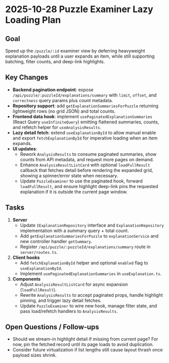 # 2025-10-28 Puzzle Examiner Lazy Loading Plan

## Goal
Speed up the `/puzzle/:id` examiner view by deferring heavyweight explanation payloads until a user expands an item, while still supporting batching, filter counts, and deep-link highlights.

## Key Changes
- **Backend pagination endpoint**: expose `/api/puzzle/:puzzleId/explanations/summary` with `limit`, `offset`, and `correctness` query params plus count metadata.
- **Repository support**: add `getExplanationSummariesForPuzzle` returning lightweight rows (no grid JSON) and total counts.
- **Frontend data hook**: implement `usePaginatedExplanationSummaries` (React Query `useInfiniteQuery`) emitting flattened summaries, counts, and refetch helper for `useAnalysisResults`.
- **Lazy detail fetch**: extend `useExplanationById` to allow manual enable and export `fetchExplanationById` for imperative loading when an item expands.
- **UI updates**:
  - Rework `AnalysisResults` to consume paginated summaries, show counts from API metadata, and request more pages on demand.
  - Enhance `AnalysisResultListCard` with optional `loadFullResult` callback that fetches detail before rendering the expanded grid, showing a spinner/error state when necessary.
  - Update `PuzzleExaminer` to use the paginated hook, forward `loadFullResult`, and ensure highlight deep-link pins the requested explanation if it is outside the current page window.

## Tasks
1. **Server**
   - Update `IExplanationRepository` interface and `ExplanationRepository` implementation with a summary query + total count.
   - Add `getExplanationSummariesForPuzzle` to `explanationService` and new controller handler `getSummary`.
   - Register `/api/puzzle/:puzzleId/explanations/summary` route in `server/routes.ts`.
2. **Client hooks**
   - Add `fetchExplanationById` helper and optional `enabled` flag to `useExplanationById`.
   - Implement `usePaginatedExplanationSummaries` in `useExplanation.ts`.
3. **Components**
   - Adjust `AnalysisResultListCard` for async expansion (`loadFullResult`).
   - Rewrite `AnalysisResults` to accept paginated props, handle highlight pinning, and trigger lazy detail fetches.
   - Update `PuzzleExaminer` to wire new hook, manage filter state, and pass load/refetch handlers to `AnalysisResults`.

## Open Questions / Follow-ups
- Should we stream-in highlight detail if missing from current page? For now, pin the fetched record until its page loads to avoid duplication.
- Consider future virtualization if list lengths still cause layout thrash once payload sizes shrink.
